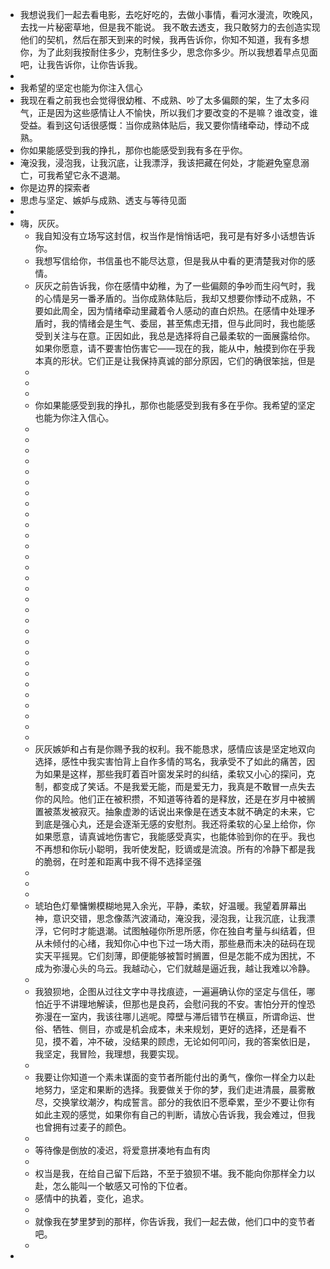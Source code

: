 - 我想说我们一起去看电影，去吃好吃的，去做小事情，看河水漫流，吹晚风，去找一片秘密草地，但是我不能说。 我不敢去透支，我只敢努力的去创造实现他们的契机，然后在那天到来的时候，我再告诉你，你知不知道，我有多想你，为了此刻我按耐住多少，克制住多少，思念你多少。所以我想着早点见面吧，让我告诉你，让你告诉我。
-
- 我希望的坚定也能为你注入信心
- 我现在看之前我也会觉得很幼稚、不成熟、吵了太多偏颇的架，生了太多闷气，正是因为这些感情让人不愉快，所以我们才要改变的不是嘛？谁改变，谁受益。看到这句话很感慨：当你成熟体贴后，我又要你情绪牵动，悸动不成熟。
- 你如果能感受到我的挣扎，那你也能感受到我有多在乎你。
- 淹没我，浸泡我，让我沉底，让我漂浮，我该把藏在何处，才能避免窒息溺亡，可我希望它永不退潮。
- 你是边界的探索者
- 思虑与坚定、嫉妒与成熟、透支与等待见面
-
- 嗨，灰灰。
	- 我自知没有立场写这封信，权当作是悄悄话吧，我可是有好多小话想告诉你。
	- 我想写信给你，书信虽也不能尽达意，但是我从中看的更清楚我对你的感情。
	- 灰灰之前告诉我，你在感情中幼稚，为了一些偏颇的争吵而生闷气时，我的心情是另一番矛盾的。当你成熟体贴后，我却又想要你悸动不成熟，不要如此周全，因为情绪牵动里藏着令人感动的直白炽热。在感情中处理矛盾时，我的情绪会是生气、委屈，甚至焦虑无措，但与此同时，我也能感受到关注与在意。正因如此，我总是选择将自己最柔软的一面展露给你。如果你愿意，请不要害怕伤害它——现在的我，能从中，触摸到你在乎我本真的形状。它们正是让我保持真诚的部分原因，它们的确很笨拙，但是
	-
	-
	-
	- 你如果能感受到我的挣扎，那你也能感受到我有多在乎你。我希望的坚定也能为你注入信心。
	-
	-
	-
	-
	-
	-
	-
	-
	-
	-
	-
	-
	-
	-
	-
	-
	-
	-
	-
	-
	-
	-
	-
	-
	-
	-
	-
	-
	-
	-
	- 灰灰嫉妒和占有是你赐予我的权利。我不能恳求，感情应该是坚定地双向选择，感性中我实害怕背上自作多情的骂名，我承受不了如此的痛苦，因为如果是这样，那些我盯着百叶窗发呆时的纠结，柔软又小心的探问，克制，都变成了笑话。不是我爱无能，而是爱无力，我真是不敢冒一点失去你的风险。他们正在被积攒，不知道等待着的是释放，还是在岁月中被搁置被蒸发被寂灭。抽象虚渺的话说出来像是在透支本就不确定的未来，它到底是强心丸，还是会逐渐无感的安慰剂。我还将柔软的心呈上给你，你如果愿意，请真诚地伤害它，我能感受真实，也能体验到你的在乎。我也不再想和你玩小聪明，我听使发配，贬谪或是流浪。所有的冷静下都是我的脆弱，在时差和距离中我不得不选择坚强
	-
	-
	-
	- 琥珀色灯晕慵懒模糊地晃入余光，平静，柔软，好温暖。我望着屏幕出神，意识交错，思念像蒸汽波涌动，淹没我，浸泡我，让我沉底，让我漂浮，它何时才能退潮。试图触碰你所思所感，你在独自考量与纠结着，但从未倾付的心绪，我知你心中也下过一场大雨，那些悬而未决的砝码在现实天平摇晃。它们刻薄，即便能够被暂时搁置，但是怎能不成为困扰，不成为弥漫心头的乌云。我越动心，它们就越是逼近我，越让我难以冷静。
	-
	- 我狼狈地，企图从过往文字中寻找痕迹，一遍遍确认你的坚定与信任，哪怕近乎不讲理地解读，但那也是良药，会慰问我的不安。害怕分开的惶恐弥漫在一室内，我该往哪儿逃呢。障壁与滞后错节在横亘，所谓命运、世俗、牺牲、侧目，亦或是机会成本，未来规划，更好的选择，还是看不见，摸不着，冲不破，没结果的顾虑，无论如何叩问，我的答案依旧是，我坚定，我冒险，我理想，我要实现。
	-
	- 我要让你知道一个素未谋面的变节者所能付出的勇气，像你一样全力以赴地努力，坚定和果断的选择。我要做关于你的梦，我们走进清晨，晨雾散尽，交换掌纹潮汐，构成誓言。部分的我依旧不愿牵累，至少不要让你有如此主观的感觉，如果你有自己的判断，请放心告诉我，我会难过，但我也曾拥有过麦子的颜色。
	-
	- 等待像是倒放的凌迟，将爱意拼凑地有血有肉
	-
	- 权当是我，在给自己留下后路，不至于狼狈不堪。我不能向你那样全力以赴，怎么能叫一个敏感又可怜的下位者。
	- 感情中的执着，变化，追求。
	-
	- 就像我在梦里梦到的那样，你告诉我，我们一起去做，他们口中的变节者吧。
	-
-